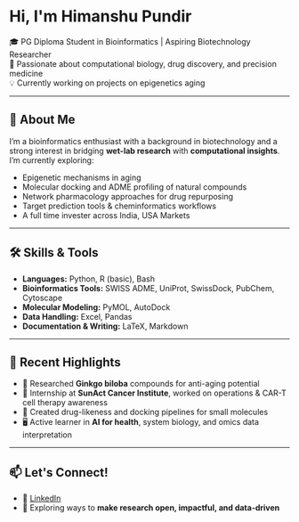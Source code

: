 #  Hi, I'm Himanshu Pundir

🎓 PG Diploma Student in Bioinformatics | Aspiring Biotechnology Researcher  
🧬 Passionate about computational biology, drug discovery, and precision medicine  
💡 Currently working on projects on epigenetics aging

---

## 🔬 About Me
I’m a bioinformatics enthusiast with a background in biotechnology and a strong interest in bridging **wet-lab research** with **computational insights**. I’m currently exploring:
- Epigenetic mechanisms in aging  
- Molecular docking and ADME profiling of natural compounds  
- Network pharmacology approaches for drug repurposing  
- Target prediction tools & cheminformatics workflows
- A full time invester across India, USA Markets

---

## 🛠️ Skills & Tools
- **Languages:** Python, R (basic), Bash  
- **Bioinformatics Tools:** SWISS ADME, UniProt, SwissDock, PubChem, Cytoscape  
- **Molecular Modeling:** PyMOL, AutoDock  
- **Data Handling:** Excel, Pandas  
- **Documentation & Writing:** LaTeX, Markdown  

---

## 📌 Recent Highlights
- 🧪 Researched **Ginkgo biloba** compounds for anti-aging potential  
- 🧬 Internship at **SunAct Cancer Institute**, worked on operations & CAR-T cell therapy awareness  
- 🧫 Created drug-likeness and docking pipelines for small molecules  
- 🖥️ Active learner in **AI for health**, system biology, and omics data interpretation  

---

## 📫 Let's Connect!
- 🔗 [LinkedIn](https://www.linkedin.com/in/himanshu-pundir/)
- 🧠 Exploring ways to **make research open, impactful, and data-driven**

